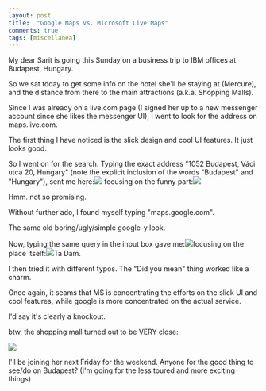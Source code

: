 ```yaml
---
layout: post
title:  "Google Maps vs. Microsoft Live Maps"
comments: true
tags: [miscellanea]
---
```



My dear Sarit is going this Sunday on a business trip to IBM offices at Budapest, Hungary.

So we sat today to get some info on the hotel she'll be staying at (Mercure), and the distance from there to the main attractions (a.k.a. Shopping Malls).

Since I was already on a live.com page (I signed her up to a new messenger account since she likes the messenger UI), I went to look for the address on maps.live.com.

The first thing I have noticed is the slick design and cool UI features. It just looks good.

So I went on for the search. Typing the exact address "1052 Budapest, Váci utca 20, Hungary" (note the explicit inclusion of the words "Budapest" and "Hungary"), sent me here:![](http://kenegozi.com/blog/uploaded/windowslivewriter/googlemapsvs.microsoftlivemaps_10cc/a492e56c-b059-4a7a-a97e-9a16588cc093.jpg) focusing on the funny part:![](http://kenegozi.com/blog/uploaded/windowslivewriter/googlemapsvs.microsoftlivemaps_10cc/50884f6c-8337-4749-b8d6-57cd6f0e939c.jpg)



Hmm. not so promising.

Without further ado, I found myself typing "maps.google.com".

The same old boring/ugly/simple google-y look.

Now, typing the same query in the input box gave me:![](http://kenegozi.com/blog/uploaded/windowslivewriter/googlemapsvs.microsoftlivemaps_10cc/e48764cd-063f-4573-8aef-66132ae89f44.jpg)focusing on the place itself:![](http://kenegozi.com/blog/uploaded/windowslivewriter/googlemapsvs.microsoftlivemaps_10cc/cfcf0291-5c5c-4bdf-82cf-dfb58f53c6c9.jpg)Ta Dam.



I then tried it with different typos. The "Did you mean" thing worked like a charm.

Once again, it seams that MS is concentrating the efforts on the slick UI and cool features, while google is more concentrated on the actual service.



I'd say it's clearly a knockout.



btw, the shopping mall turned out to be VERY close:

![](http://kenegozi.com/blog/uploaded/windowslivewriter/googlemapsvs.microsoftlivemaps_10cc/83f4ef09-325c-4d93-bfc3-485f0e521ade.jpg)



I'll be joining her next Friday for the weekend. Anyone for the good thing to see/do on Budapest? (I'm going for the less toured and more exciting things)

